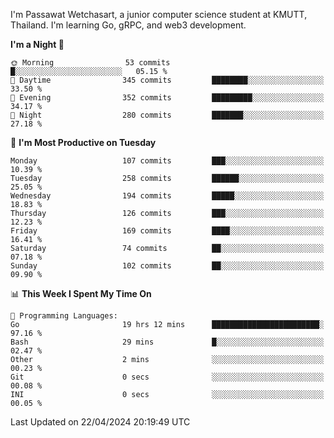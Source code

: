 
I'm Passawat Wetchasart, a junior computer science student at KMUTT, Thailand. I'm learning Go, gRPC, and web3 development.



<!--START_SECTION:waka-->
**I'm a Night 🦉** 

```text
🌞 Morning                53 commits          █░░░░░░░░░░░░░░░░░░░░░░░░   05.15 % 
🌆 Daytime                345 commits         ████████░░░░░░░░░░░░░░░░░   33.50 % 
🌃 Evening                352 commits         █████████░░░░░░░░░░░░░░░░   34.17 % 
🌙 Night                  280 commits         ███████░░░░░░░░░░░░░░░░░░   27.18 % 
```
📅 **I'm Most Productive on Tuesday** 

```text
Monday                   107 commits         ███░░░░░░░░░░░░░░░░░░░░░░   10.39 % 
Tuesday                  258 commits         ██████░░░░░░░░░░░░░░░░░░░   25.05 % 
Wednesday                194 commits         █████░░░░░░░░░░░░░░░░░░░░   18.83 % 
Thursday                 126 commits         ███░░░░░░░░░░░░░░░░░░░░░░   12.23 % 
Friday                   169 commits         ████░░░░░░░░░░░░░░░░░░░░░   16.41 % 
Saturday                 74 commits          ██░░░░░░░░░░░░░░░░░░░░░░░   07.18 % 
Sunday                   102 commits         ██░░░░░░░░░░░░░░░░░░░░░░░   09.90 % 
```


📊 **This Week I Spent My Time On** 

```text
💬 Programming Languages: 
Go                       19 hrs 12 mins      ████████████████████████░   97.16 % 
Bash                     29 mins             █░░░░░░░░░░░░░░░░░░░░░░░░   02.47 % 
Other                    2 mins              ░░░░░░░░░░░░░░░░░░░░░░░░░   00.23 % 
Git                      0 secs              ░░░░░░░░░░░░░░░░░░░░░░░░░   00.08 % 
INI                      0 secs              ░░░░░░░░░░░░░░░░░░░░░░░░░   00.05 % 
```


 Last Updated on 22/04/2024 20:19:49 UTC
<!--END_SECTION:waka-->

<!--
**markpassawat/markpassawat** is a ✨ _special_ ✨ repository because its `README.md` (this file) appears on your GitHub profile.

Here are some ideas to get you started:

- 🔭 I’m currently working on ...
- 🌱 I’m currently learning ...
- 👯 I’m looking to collaborate on ...
- 🤔 I’m looking for help with ...
- 💬 Ask me about ...
- 📫 How to reach me: ...
- 😄 Pronouns: He/Him
- ⚡ Fun fact: ...
-->
